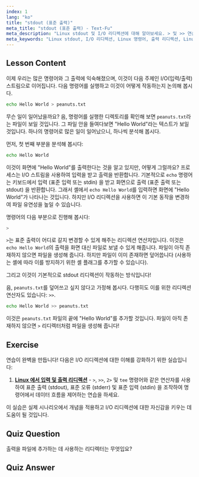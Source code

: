 ```yaml
---
index: 1
lang: "ko"
title: "stdout (표준 출력)"
meta_title: "stdout (표준 출력) - Text-Fu"
meta_description: "Linux stdout 및 I/O 리디렉션에 대해 알아보세요. > 및 >> 연산자를 사용하여 명령어 출력을 파일로 리디렉션하는 방법을 이해하세요. 오늘 Linux 여정을 시작하세요!"
meta_keywords: "Linux stdout, I/O 리디렉션, Linux 명령어, 출력 리디렉션, Linux 튜토리얼, 초보자 Linux, Linux 가이드, 셸 스크립팅"
---
```


## Lesson Content

이제 우리는 많은 명령어와 그 출력에 익숙해졌으며, 이것이 다음 주제인 I/O(입력/출력) 스트림으로 이어집니다. 다음 명령어를 실행하고 이것이 어떻게 작동하는지 논의해 봅시다.

```bash
echo Hello World > peanuts.txt
```

무슨 일이 일어났을까요? 음, 명령어를 실행한 디렉토리를 확인해 보면 `peanuts.txt`라는 파일이 보일 것입니다. 그 파일 안을 들여다보면 "Hello World"라는 텍스트가 보일 것입니다. 하나의 명령어로 많은 일이 일어났으니, 하나씩 분석해 봅시다.

먼저, 첫 번째 부분을 분석해 봅시다:

```bash
echo Hello World
```

이것이 화면에 "Hello World"를 출력한다는 것을 알고 있지만, 어떻게 그럴까요? 프로세스는 I/O 스트림을 사용하여 입력을 받고 출력을 반환합니다. 기본적으로 `echo` 명령어는 키보드에서 입력 (표준 입력 또는 stdin) 을 받고 화면으로 출력 (표준 출력 또는 stdout) 을 반환합니다. 그래서 셸에서 `echo Hello World`를 입력하면 화면에 "Hello World"가 나타나는 것입니다. 하지만 I/O 리디렉션을 사용하면 이 기본 동작을 변경하여 파일 유연성을 높일 수 있습니다.

명령어의 다음 부분으로 진행해 봅시다:

```bash
>
```

`>`는 표준 출력이 어디로 갈지 변경할 수 있게 해주는 리디렉션 연산자입니다. 이것은 `echo Hello World`의 출력을 화면 대신 파일로 보낼 수 있게 해줍니다. 파일이 아직 존재하지 않으면 파일을 생성해 줍니다. 하지만 파일이 이미 존재하면 덮어씁니다 (사용하는 셸에 따라 이를 방지하기 위한 셸 플래그를 추가할 수 있습니다).

그리고 이것이 기본적으로 stdout 리디렉션이 작동하는 방식입니다!

음, `peanuts.txt`를 덮어쓰고 싶지 않다고 가정해 봅시다. 다행히도 이를 위한 리디렉션 연산자도 있습니다: `>>`.

```bash
echo Hello World >> peanuts.txt
```

이것은 `peanuts.txt` 파일의 끝에 "Hello World"를 추가할 것입니다. 파일이 아직 존재하지 않으면 `>` 리디렉터처럼 파일을 생성해 줍니다!

## Exercise

연습이 완벽을 만듭니다! 다음은 I/O 리디렉션에 대한 이해를 강화하기 위한 실습입니다:

1. **[Linux 에서 입력 및 출력 리디렉션](https://labex.io/ko/labs/comptia-redirecting-input-and-output-in-linux-590840)** - `>`, `>>`, `2>` 및 `tee` 명령어와 같은 연산자를 사용하여 표준 출력 (stdout), 표준 오류 (stderr) 및 표준 입력 (stdin) 을 조작하여 명령어에서 데이터 흐름을 제어하는 ​​연습을 하세요.

이 실습은 실제 시나리오에서 개념을 적용하고 I/O 리디렉션에 대한 자신감을 키우는 데 도움이 될 것입니다.

## Quiz Question

출력을 파일에 추가하는 데 사용하는 리디렉터는 무엇입요?

## Quiz Answer

>>